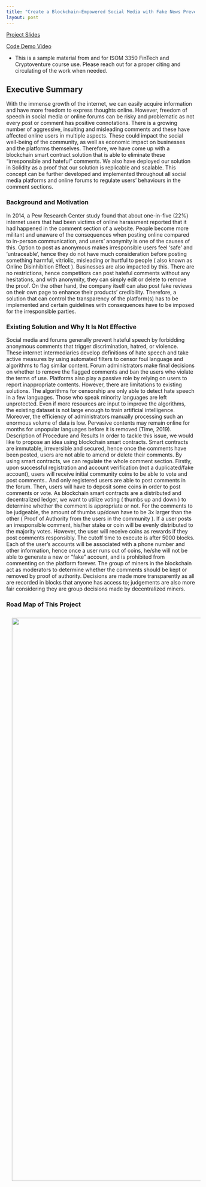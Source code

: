 ```yaml
---
title: "Create a Blockchain-Empowered Social Media with Fake News Prevention based on Crowd Opinions"
layout: post
---
```

[Project Slides](https://www.dropbox.com/s/n42q9b5md0u6crg/group3_55019_4774934_ISOM%203350_Group3_Slides.pptx?dl=0)

[Code Demo Video](https://www.dropbox.com/s/n42q9b5md0u6crg/group3_55019_4774934_ISOM%203350_Group3_Slides.pptx?dl=0)

* This is a sample material from and for ISOM 3350 FinTech and Cryptoventure course use. Please reach out for a proper citing and circulating of the work when needed.

## Executive Summary
With the immense growth of the internet, we can easily acquire information and have more
freedom to express thoughts online. However, freedom of speech in social media or online
forums can be risky and problematic as not every post or comment has positive connotations.
There is a growing number of aggressive, insulting and misleading comments and these have
affected online users in multiple aspects. These could impact the social well-being of the
community, as well as economic impact on businesses and the platforms themselves. Therefore,
we have come up with a blockchain smart contract solution that is able to eliminate these
“irresponsible and hateful” comments. We also have deployed our solution in Solidity as a proof
that our solution is replicable and scalable. This concept can be further developed and
implemented throughout all social media platforms and online forums to regulate users’
behaviours in the comment sections.
### Background and Motivation
In 2014, a Pew Research Center study found that about one-in-five (22%) internet users that had
been victims of online harassment reported that it had happened in the comment section of a
website. People become more militant and unaware of the consequences when posting online
compared to in-person communication, and users’ anonymity is one of the causes of this. Option
to post as anonymous makes irresponsible users feel ‘safe’ and ‘untraceable’, hence they do not
have much consideration before posting something harmful, vitriolic, misleading or hurtful to
people ( also known as Online Disinhibition Effect ). Businesses are also impacted by this.
There are no restrictions, hence competitors can post hateful comments without any hesitations,
and with anonymity, they can simply edit or delete to remove the proof. On the other hand, the
company itself can also post fake reviews on their own page to enhance their products’
credibility. Therefore, a solution that can control the transparency of the platform(s) has to be
implemented and certain guidelines with consequences have to be imposed for the irresponsible
parties.
### Existing Solution and Why It Is Not Effective
Social media and forums generally prevent hateful speech by forbidding anonymous comments
that trigger discrimination, hatred, or violence. These internet intermediaries develop definitions
of hate speech and take active measures by using automated filters to censor foul language and
algorithms to flag similar content. Forum administrators make final decisions on whether to
remove the flagged comments and ban the users who violate the terms of use. Platforms also
play a passive role by relying on users to report inappropriate contents. However, there are
limitations to existing solutions. The algorithms for censorship are only able to detect hate
speech in a few languages. Those who speak minority languages are left unprotected. Even if
more resources are input to improve the algorithms, the existing dataset is not large enough to
train artificial intelligence. Moreover, the efficiency of administrators manually processing such
an enormous volume of data is low. Pervasive contents may remain online for months for
unpopular languages before it is removed (Time, 2019).
Description of Procedure and Results In order to tackle this issue, we would like to propose an
idea using blockchain smart contracts. Smart contracts are immutable, irreversible and secured,
hence once the comments have been posted, users are not able to amend or delete their
comments. By using smart contracts, we can regulate the whole comment section. Firstly, upon
successful registration and account verification (not a duplicated/fake account), users will receive
initial community coins to be able to vote and post comments.. And only registered users are able
to post comments in the forum. Then, users will have to deposit some coins in order to post
comments or vote. As blockchain smart contracts are a distributed and decentralized ledger, we
want to utilize voting ( thumbs up and down ) to determine whether the comment is appropriate
or not. For the comments to be judgeable, the amount of thumbs up/down have to be 3x larger
than the other ( Proof of Authority from the users in the community ). If a user posts an
irresponsible comment, his/her stake or coin will be evenly distributed to the majority votes.
However, the user will receive coins as rewards if they post comments responsibly. The cutoff
time to execute is after 5000 blocks. Each of the user’s accounts will be associated with a phone
number and other information, hence once a user runs out of coins, he/she will not be able to
generate a new or “fake” account, and is prohibited from commenting on the platform forever.
The group of miners in the blockchain act as moderators to determine whether the comments
should be kept or removed by proof of authority. Decisions are made more transparently as all
are recorded in blocks that anyone has access to; judgements are also more fair considering they
are group decisions made by decentralized miners.

### Road Map of This Project
<img src="{{ site.baseurl }}/img/teaching_img/2021_03.JPG" width="600" height="1500" class="center" style="margin:10px 15px"/>
